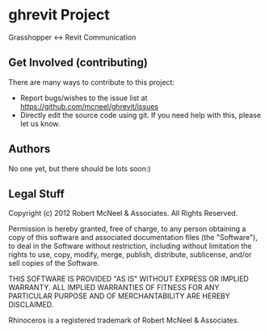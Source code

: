 ghrevit Project
=========================
Grasshopper &lt;-> Revit Communication


Get Involved (contributing)
---------------------------
There are many ways to contribute to this project:

* Report bugs/wishes to the issue list at https://github.com/mcneel/ghrevit/issues
* Directly edit the source code using git. If you need help with this, please let us know.


Authors
-------
No one yet, but there should be lots soon:)


Legal Stuff
-----------
Copyright (c) 2012 Robert McNeel & Associates. All Rights Reserved.

Permission is hereby granted, free of charge, to any person obtaining a copy of
this software and associated documentation files (the "Software"), to deal in
the Software without restriction, including without limitation the rights to use,
copy, modify, merge, publish, distribute, sublicense, and/or sell copies of the
Software.

THIS SOFTWARE IS PROVIDED "AS IS" WITHOUT EXPRESS OR IMPLIED WARRANTY. ALL IMPLIED
WARRANTIES OF FITNESS FOR ANY PARTICULAR PURPOSE AND OF MERCHANTABILITY ARE HEREBY
DISCLAIMED.

Rhinoceros is a registered trademark of Robert McNeel & Associates.

